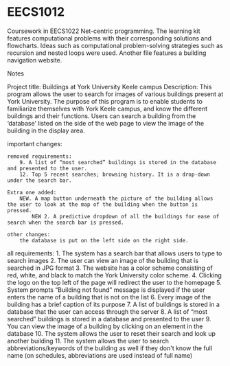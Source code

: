 # EECS1012
Coursework in EECS1022 Net-centric programming. The learning kit features computational problems with their corresponding solutions and flowcharts. Ideas such as computational problem-solving strategies such as recursion and nested loops were used. Another file features a building navigation website. 

Notes

Project title: Buildings at York University Keele campus
Description: This program allows the user to search for images of various buildings present at
York University. The purpose of this program is to enable students to familiarize themselves with
York Keele campus, and know the different buildings and their functions. Users can
search a building from the ‘database’ listed on the side of the web page to view the
image of the building in the display area.

important changes:

	removed requirements:
		9. A list of “most searched” buildings is stored in the database and presented to the user.
		12. Top 5 recent searches; browsing history. It is a drop-down under the search bar.

	Extra one added:
		NEW. A map button underneath the picture of the building allows the user to look at the map of the building when the button is pressed.
        	NEW 2. A predictive dropdown of all the buildings for ease of search when the search bar is pressed.

	other changes:
		the database is put on the left side on the right side.


all requirements:
	1. The system has a search bar that allows users to type to search images
	2. The user can view an image of the building that is searched in JPG format
	3. The website has a color scheme consisting of red, white, and black to match the York University color scheme.
	4. Clicking the logo on the top left of the page will redirect the user to the homepage
	5. System prompts “Building not found” message is displayed if the user enters the name of a building that is not on the list
	6. Every image of the building has a brief caption of its purpose
	7. A list of buildings is stored in a database that the user can access through the server
	8. A list of “most searched” buildings is stored in a database and presented to the user
	9. You can view the image of a building by clicking on an element in the database
	10. The system allows the user to reset their search and look up another building
	11. The system allows the user to search abbreviations/keywords of the building as well if they don't know the full name (on schedules, abbreviations are used instead of full name)
